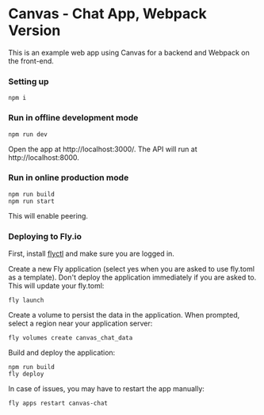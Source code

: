 # Canvas - Chat App, Webpack Version

This is an example web app using Canvas for a backend and Webpack on
the front-end.

### Setting up

```
npm i
```

### Run in offline development mode

```
npm run dev
```

Open the app at http://localhost:3000/. The API will run at
http://localhost:8000.

### Run in online production mode

```
npm run build
npm run start
```

This will enable peering.

### Deploying to Fly.io

First, install [flyctl](https://fly.io/docs/speedrun/) and make sure
you are logged in.

Create a new Fly application (select yes when you are asked to use
fly.toml as a template). Don't deploy the application immediately
if you are asked to. This will update your fly.toml:

```
fly launch
```

Create a volume to persist the data in the application. When prompted,
select a region near your application server:

```
fly volumes create canvas_chat_data
```

Build and deploy the application:

```
npm run build
fly deploy
```

In case of issues, you may have to restart the app manually:

```
fly apps restart canvas-chat
```